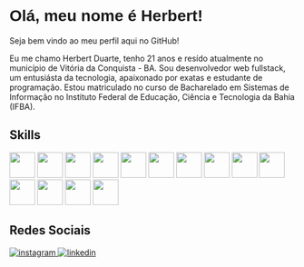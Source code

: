 <h1 style="font-family:Arial,sans-serif;">Olá, meu nome é Herbert!</h1>
<p>Seja bem vindo ao meu perfil aqui no GitHub!</p>
<p>Eu me chamo Herbert Duarte, tenho 21 anos e resído atualmente no município de Vitória da Conquista - BA. Sou desenvolvedor web fullstack, um entusiásta da tecnologia, apaixonado por exatas e estudante de programação. Estou matriculado no curso de Bacharelado em Sistemas de Informação no Instituto Federal de Educação, Ciência e Tecnologia da Bahia (IFBA).</p>

<h2>Skills</h2>

<div>
  <img height="45px" src="https://cdn.jsdelivr.net/gh/devicons/devicon/icons/typescript/typescript-original.svg" />
  <img height="45px" src="https://cdn.jsdelivr.net/gh/devicons/devicon@latest/icons/java/java-original.svg" />
  <img height="45px" src="https://cdn.jsdelivr.net/gh/devicons/devicon/icons/react/react-original.svg" />
  <img height="45px" src="https://cdn.jsdelivr.net/gh/devicons/devicon/icons/nextjs/nextjs-original.svg" />          
  <img height="45px" src="https://cdn.jsdelivr.net/gh/devicons/devicon/icons/vuejs/vuejs-original.svg" />
  <img height="45px" src="https://cdn.quasar.dev/logo-v2/svg/logo-dark.svg" />
  <img height="45px" src="https://cdn.jsdelivr.net/gh/devicons/devicon@latest/icons/tailwindcss/tailwindcss-original.svg" />
  <img height="45px" src="https://cdn.jsdelivr.net/gh/devicons/devicon/icons/nodejs/nodejs-original.svg" />
  <img height="45px" src="https://cdn.jsdelivr.net/gh/devicons/devicon@latest/icons/nestjs/nestjs-original.svg"/>
  <img height="45px" src="https://cdn.jsdelivr.net/gh/devicons/devicon@latest/icons/express/express-original.svg" />
  <img height="45px" src="https://cdn.jsdelivr.net/gh/devicons/devicon@latest/icons/spring/spring-original.svg" />
  <img height="45px" src="https://seeklogo.com/images/P/prisma-logo-3805665B69-seeklogo.com.png" />
  <img height="45px" src="https://cdn.jsdelivr.net/gh/devicons/devicon/icons/postgresql/postgresql-original.svg" />          
  <img height="45px" src="https://cdn.jsdelivr.net/gh/devicons/devicon@latest/icons/mysql/mysql-original-wordmark.svg" />

<h2>Redes Sociais</h2>
<div>
  <a href="https://www.instagram.com/herbert.14_/?next=%2F">
  <img src="https://img.shields.io/badge/Instagram-E4405F?style=for-the-badge&logo=instagram&logoColor=white" alt="instagram" />
</a>
<a href="https://www.linkedin.com/in/herbert-duarte-8534b71a2/">
  <img src="https://img.shields.io/badge/LinkedIn-0077B5?style=for-the-badge&logo=linkedin&logoColor=white" alt="linkedin" />
</a>
</div>

